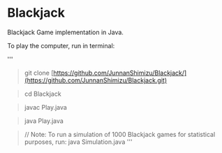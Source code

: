 # Blackjack
Blackjack Game implementation in Java.

To play the computer, run in terminal:

'''
> git clone [https://github.com/JunnanShimizu/Blackjack/](https://github.com/JunnanShimizu/Blackjack.git)

> cd Blackjack

> javac Play.java

> java Play.java

> // Note: To run a simulation of 1000 Blackjack games for statistical purposes, run: java Simulation.java
> '''
